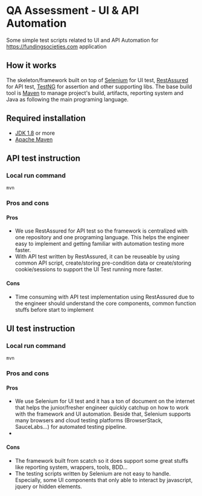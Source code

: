 # QA Assessment - UI & API Automation 

Some simple test scripts related to UI and API Automation for https://fundingsocieties.com application



## How it works

The skeleton/framework built on top of [Selenium](https://www.selenium.dev/) for UI test, [RestAssured](https://rest-assured.io/) for API test, [TestNG](https://testng.org/doc/) for assertion and other supporting libs. The base build tool is [Maven](https://maven.apache.org/) to manage project's build, artifacts, reporting system and Java as following the main programing language.

## Required installation

- [JDK 1.8](https://www.oracle.com/java/technologies/downloads/) or more
- [Apache Maven](https://maven.apache.org/)

## API test instruction

### Local run command

```
mvn 
```

### Pros and cons

#### Pros
- We use RestAssured for API test so the framework is centralized with one repository and one programing language. This helps the engineer easy to implement and getting familiar with automation testing more faster.
- With API test written by RestAssured, it can be reuseable by using common API script, create/storing pre-condition data or create/storing cookie/sessions to support the UI Test running more faster.

#### Cons
- Time consuming with API test implementation using RestAssured due to the engineer should understand the core components, common function stuffs before start to implement 



## UI test instruction

### Local run command

```
mvn 
```

### Pros and cons

#### Pros
- We use Selenium for UI test and it has a ton of document on the internet that helps the junior/fresher engineer quickly catchup on how to work with the framework and UI automation. Beside that, Selenium supports many browsers and cloud testing platforms (BrowserStack, SauceLabs...) for automated testing pipeline.
- 

#### Cons
- The framework built from scatch so it does support some great stuffs like reporting system, wrappers, tools, BDD...
- The testing scripts written by Selenium are not easy to handle. Especially, some UI components that only able to interact by javascript, jquery or hidden elements.
